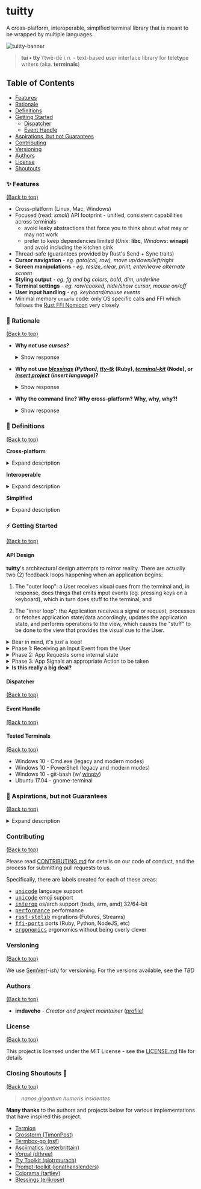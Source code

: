 # tuitty
A cross-platform, interoperable, simplfied terminal library that is meant to be wrapped by multiple languages.

![tuitty-banner](https://user-images.githubusercontent.com/13990019/68438603-a6972e00-0192-11ea-8fc9-ff334ee79432.png)

> **tui • tty** \ˈtwē-dē \ *n.* - **t**ext-based **u**ser **i**nterface library for **t**ele**ty**pe writers (aka. **terminals**)

## Table of Contents
* [Features](#sparkles-features)
* [Rationale](#thought_balloon-rationale)
* [Definitions](#notebook_with_decorative_cover-definitions)
* [Getting Started](#zap-getting-started)
  * [Dispatcher](#dispatcher)
  * [Event Handle](#event-handle)
* [Aspirations, but not Guarantees](#crystal_ball-aspirations-but-not-guarantees)
* [Contributing](#contributing)
* [Versioning](#versioning)
* [Authors](#authors)
* [License](#license)
* [Shoutouts](#closing-shoutouts-clap)

### :sparkles: Features
[(Back to top)](#table-of-contents)

* Cross-platform (Linux, Mac, Windows)
* Focused (read: _small_) API footprint - unified, consistent capabilities across terminals
  - avoid leaky abstractions that force you to think about what may or may not work
  - prefer to keep dependencies limited (*Unix*: __libc__, *Windows*: __winapi__) and avoid including the kitchen sink
* Thread-safe (guarantees provided by Rust's Send + Sync traits)
* **Cursor navigation** - _eg. goto(col, row), move up/down/left/right_
* **Screen manipulations** - _eg. resize, clear, print, enter/leave alternate screen_
* **Styling output** - _eg. fg and bg colors, bold, dim, underline_
* **Terminal settings** - _eg. raw/cooked, hide/show cursor, mouse on/off_
* **User input handling** - _eg. keyboard/mouse events_
* Minimal memory `unsafe` code: only OS specific calls and FFI which follows the [Rust FFI Nomicon](http://jakegoulding.com/rust-ffi-omnibus/) very closely

### :thought_balloon: Rationale
[(Back to top)](#table-of-contents)

* **Why not use _curses_?**
  <details>
   <summary>Show response</summary>
    <br/>
   <blockquote>
   While <em>[n/pd]curses</em> is widely used and wrapped, there is also plenty issues regarding them: wide character support, cross-platform support, <a href="https://pypi.org/project/blessings/#before-and-after">C-style/low-level imports</a> that reduce clarity, etc.
   </blockquote>
  </details>


* **Why not use _[blessings](https://github.com/erikrose/blessings) (Python)_, _[tty-tk](https://github.com/piotrmurach/tty)_ (Ruby), _[terminal-kit](https://github.com/cronvel/terminal-kit)_ (Node), or _[insert project](#rationale)_ (_insert language_)?**
  <details>
   <summary>Show response</summary>
   <br/>
   <blockquote>
   <p>As you can see, there is already a proliferation of various implementations of terminal libraries...and yes I'm aware of the irony that this project is <a href="https://xkcd.com/927/">+:one: </a> to the list of implementations out there.</p>
   <p>However, unlike other attempts, what this project intends to do is to create a unifying API across languages that eliminates the need to repeat yourself. This is actually very similar to how <a href="https://asdf-vm.com/#/?id=ballad-of-asdf">asdf-vm</a> addressed the proliferation of "version managers" like <code>rbenv</code>, <code>gvm</code>, <code>nvm</code>, and <code>pyenv</code>. By creating something unifying and extensible, users won't have to re-discover and re-learn a new API every time they switch programming languages.</p>
   <p>Additionally, many of the implementations out there do not provide cross-platform support (mainly Windows Console), which I'm specifically targeting with this project.</p>
   </blockquote>
  </details>
  
* **Why the command line? Why cross-platform? Why, why, why?!**
  <details>
   <summary>Show response</summary>
   <br/>
   <blockquote>
   At the end of the day, many development workflows begin and end with a terminal prompt. I wanted to learn and better understand this critical component of a software engineer's journey. Consequently, this process has gotten me familiar with systems programming languages (Rust, Go, C, and Nim), low-level OS syscalls, the Windows Console API, and countless other intangibles that have made me a more well-rounded individual.
   </blockquote>
  </details>

### :notebook_with_decorative_cover: Definitions
[(Back to top)](#table-of-contents)

**Cross-platform**

  <details>
   <summary>Expand description</summary>
   <br/>
   <blockquote><ul>
    <li>Needs to consistently work on MacOS, Linux, and Windows
     <ul><li>BSDs and others would be secondary</li></ul>
    </li>
    <br/>
    <li>Needs to work on these architectures:
     <ul>
      <li>ARM - 32/64-bit</li>
      <li>Intel - 32/64-bit</li>
      <li>AMD - 32/64-bit</li>
     </ul></li>
   </ul></blockquote>
  </details>

**Interoperable**

  <details>
    <summary>Expand description</summary>
    <br/>
    <blockquote>
    <ul><li>Needs to be portable to multiple languages (ones that have an FFI with C)
      <ul><li>C has too many :hourglass_flowing_sand::bomb::boom: so such interoperability is provided by Rust (maybe Nim)</li></ul>
    </li></ul>
    </blockquote>
  </details>

**Simplified**

  <details>
    <summary>Expand description</summary>
    <br/>
    <blockquote><ul>
     <li>Basic functionality scoped to the below:
      <ul>
       <li>Cursor actions (motion)</li>
       <li>Screen actions (printing/clearing)</li>
       <li>Output actions (styling)</li>
       <li>Term mode actions (raw/cooked)</li>
       <li>Input event handling</li>
      </ul>
     </li>
     <br/>
     <li>Implemented with as little "in the middle" as possible
      <ul><li>Tight scoping allows us to focus on specific elements to optimize performance rather than peanut-buttering across too many concerns</li></ul>
     </li>
     <br/>
     <li>Being clear > being clever
      <ul>
       <li>Rust actually provides great options for abstractions (eg. Traits, macros) but these should be carefully considered over a more straight-forward method—even if they are more idiomatic Rust. Often, traits and macros make code less understandable for newcomers as they can be/get quite "magical".</li>
       <li>The analogy that comes to mind is that, for the longest time, Go(lang) did not want to provide generics because the feeling was that they reduced readability and made the language more complex. Instead, the tradeoff made was that <em>some</em> repetition was more beneficial towards maintainable code than bluntly trying to be <em>DRY</em>. Likewise, to keep things simplified, I'd rather repeat things that make what is going on obvious and less opaque.</li>
      </ul>
     </li>
    </ul></blockquote>
  </details>

### :zap: Getting Started
[(Back to top)](#table-of-contents)

#### API Design
**tuitty**'s architectural design attempts to mirror reality. There are actually two (2) feedback loops happening when an application begins: 

1. The "outer loop": a User receives visual cues from the terminal and, in response, does things that emits input events (eg. pressing keys on a keyboard), which in turn does stuff to the terminal, and 

2. The "inner loop": the Application receives a signal or request, processes or fetches application state/data accordingly, updates the application state, and performs operations to the view, which causes the "stuff" to be done to the view that provides the visual cue to the User.

<details>
 <summary>Bear in mind, it's <em>just</em> a loop!</summary>
  <br/>
   The mental model to bear in mind is similar to the <a href="https://facebook.github.io/flux/docs/in-depth-overview#structure-and-data-flow">Flux</a> pattern for React.js popularized by Facebook.
  <br/>
  <!--<img src="https://user-images.githubusercontent.com/13990019/68451356-719fd100-01bc-11ea-8eb2-139057bf5be7.png" alt="tuitty-flow" width="640"/>-->
  <img src="https://facebook.github.io/flux/img/overview/flux-simple-f8-diagram-1300w.png" alt="Unidirectional data flow in Flux" width="640"/>
</details>

<details>
 <summary>Phase 1: Receiving an Input Event from the User</summary>
 <p>The <code>Dispatcher</code> replicates the parsed <code>InputEvent</code> and sends it to each listening <code>Event Handle</code>.</p>
 <img src="https://user-images.githubusercontent.com/13990019/68457844-4377bc80-01cf-11ea-92f5-e3367aff0444.png" alt="input-flow" width="640" />
</details>

<details>
 <summary>Phase 2: App Requests some internal state</summary>
 <p>For example, a <code>Signal</code> was received to get the character underneath the cursor. This requires a <code>Request</code> made to the <code>Dispatcher</code> to fetch the cursor position and the character at the corresponding location in the internal screen buffer.</p>
 <img src="https://user-images.githubusercontent.com/13990019/68459195-afa7ef80-01d2-11ea-8c5e-2e2d28ca6ecb.png" alt="state-flow" width="640" />
</details>

<details>
 <summary>Phase 3: App Signals an appropriate Action to be taken</summary>
 <p>Perhaps, you want to take the character at position and print it somewhere else on the screen, like a <code>copy + paste</code> operation.</p>

 <img src="https://user-images.githubusercontent.com/13990019/68459513-9d7a8100-01d3-11ea-8363-b8ff5f9c9e0a.png" alt="signal-flow" width="640" />

 <p>After the terminal updates, the User will receive that visual cue and provide more inputs for the cycle to start over again.</p>
</details>

<details>
 <summary><b>Is this really a big deal?</b></summary>
 
<br/>
<p>These separate diagrams were meant to help build a mental model regarding how the internals of the library work. It is helpful to understand that the <code>Dispatcher</code> is responsible for sending and receiving <code>Signal</code> or <code>Request</code> messages that either does stuff (signal actions) or fetches stuff (request app state). This uses channels under the hood.</p>

<p><img src="https://github.com/day8/re-frame/raw/master/images/Readme/6dominoes.png?raw=true" align="right" width="360"/></p>

<p>This is important, because on Unix systems, in order to parse user input, you would have to read <code>stdin</code>. But that would be a blocking call. If you wanted to run things concurrently (eg. autocomplete, syntax checking, etc), you would have to read things asynchronously through a spawned thread. It would be impractical to spawn a thread every time you wanted a concurrent process to read from <code>stdin</code>. Also, why would you need more than a single process reading and parsing from <code>stdin</code>? Instead of a thread, this implementation creates a new channel that receives <code>InputEvent</code>s from a single reader of <code>stdin</code> that is within the <code>Dispatcher</code>.</p>

<p>Similarly, if you wanted to take actions on the terminal, in the previous paradigm, terminal actions were methods with an object that also held some mutable state (eg. screen buffers, multiple screen contexts, etc). It wasn't clear how that would cross the FFI boundary when attempting multi-threaded or async/await event loops in other languages. Passing a mutable <code>Box&lt;T&gt;</code> (heap allocated chunk of memory) seemed like a bad idea. However, with this pattern in a similar manner, multiple entities can send <code>Signal</code>s and make <code>Request</code>s to the <code>Dispatcher</code> to be handled safely.</p>
 
<p>Like I mentioned previously, this is not a pattern that was invented for this particular library. Rather, this pattern pulled inspiration from reactive programming (Rx.js), the actor model / concurrency via message passing (Kafka, Erlang), and web frameworks like <a href="https://guide.elm-lang.org/architecture/">Elm</a>, React.js (aforementioned <a href="https://facebook.github.io/flux/docs/in-depth-overview#structure-and-data-flow">Flux</a>), and <a href="https://github.com/day8/re-frame/blob/master/README.md#domino-4---query">re-frame</a>. Actually, the documentation for <b>re-frame</b> has a similar diagram: (see right). The relevant parts are mainly 1-5 since the web stuff is irrelevant here. But notice how similar the flows are to each other. It has been well-documented and proven how these patterns reduce compexity and errors and improve maintainability and speed of development.</p>
 </details>


#### Dispatcher
[(Back to top)](#table-of-contents)

#### Event Handle
[(Back to top)](#table-of-contents)

#### Tested Terminals
[(Back to top)](#table-of-contents)
* Windows 10 - Cmd.exe (legacy and  modern modes)
* Windows 10 - PowerShell (legacy and modern modes)
* Windows 10 - git-bash (w/ [winpty](https://stackoverflow.com/questions/48199794/winpty-and-git-bash))
* Ubuntu 17.04 - gnome-terminal

### :crystal_ball: Aspirations, but not Guarantees
[(Back to top)](#table-of-contents)

<details>
  <summary>
  Expand description
  </summary>
  <br/>
  <ul>
   <li>High performance (can't expect it all to be there as a v1)</li>
   <li>Work flawlessly on <b>all</b> platforms, <b>all</b> architectures, etc. (this is non-trivial)</li>
   <li>Cover <b>all</b> world languages and keyboard layouts (unicode is hard)</li>
   <li>Match idomatic paradigms across programming languages (eager to adopt the best from each)</li>
   <li>Have feature X from this other library Y (eager to evaluate and learn from)</li>
   <li>Completeness (not always is the terminal the best tool for the job; we won't force a square peg into a round hole)</li>
 </ul>
</details>

### Contributing
[(Back to top)](#table-of-contents)

Please read [CONTRIBUTING.md](https://gist.github.com/PurpleBooth/b24679402957c63ec426) for details on our code of conduct, and the process for submitting pull requests to us.

Specifically, there are labels created for each of these areas:
* <kbd>[unicode](https://github.com/imdaveho/tuitty/labels/unicode)</kbd> language support
* <kbd>[unicode](https://github.com/imdaveho/tuitty/labels/unicode)</kbd> emoji support
* <kbd>[interop](https://github.com/imdaveho/tuitty/labels/interop)</kbd> os/arch support (bsds, arm, amd) 32/64-bit 
* <kbd>[performance](https://github.com/imdaveho/tuitty/labels/performance)</kbd> performance
* <kbd>[rust-stdlib](https://github.com/imdaveho/tuitty/labels/rust-stdlib)</kbd> migrations (Futures, Streams)
* <kbd>[ffi-ports](https://github.com/imdaveho/tuitty/labels/ffi-ports)</kbd> ports (Ruby, Python, NodeJS, etc)
* <kbd>[ergonomics](https://github.com/imdaveho/tuitty/labels/ergonomics)</kbd> ergonomics without being overly clever

### Versioning
[(Back to top)](#table-of-contents)

We use [SemVer](http://semver.org/)_(-ish)_ for versioning. For the versions available, see the _TBD_ <!--[tags on this repository](https://github.com/your/project/tags).-->

### Authors
[(Back to top)](#table-of-contents)

* **imdaveho** - *Creator and project maintainer* ([profile](https://github.com/imdaveho))

<!-- See also the list of [contributors](https://github.com/your/project/contributors) who participated in this project. -->

### License
[(Back to top)](#table-of-contents)

This project is licensed under the MIT License - see the [LICENSE.md](LICENSE.md) file for details

### Closing Shoutouts :clap: 
[(Back to top)](#table-of-contents)

> _nanos gigantum humeris insidentes_

**Many thanks** to the authors and projects below for various implementations that have inspired this project.

* [Termion](https://gitlab.redox-os.org/redox-os/termion)
* [Crossterm (TimonPost)](https://github.com/crossterm-rs/crossterm)
* [Termbox-go (nsf)](https://github.com/nsf/termbox-go)
* [Asciimatics (peterbrittain)](https://github.com/peterbrittain/asciimatics)
* [Vorpal (dthree)](https://github.com/dthree/vorpal)
* [Tty Toolkit (piotrmurach)](https://github.com/piotrmurach/tty)
* [Prompt-toolkit (jonathanslenders)](https://github.com/prompt-toolkit/python-prompt-toolkit)
* [Colorama (tartley)](https://github.com/tartley/colorama)
* [Blessings (erikrose)](https://github.com/erikrose/blessings)
